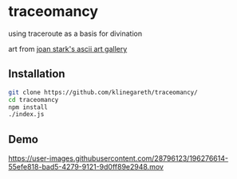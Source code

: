 # traceomancy
using traceroute as a basis for divination

art from [joan stark's ascii art gallery](https://web.archive.org/web/20051220145423/http://www.geocities.com/spunk1111/index.htm#home)

## Installation

```bash
git clone https://github.com/klinegareth/traceomancy/
cd traceomancy
npm install
./index.js
```

## Demo

https://user-images.githubusercontent.com/28796123/196276614-55efe818-bad5-4279-9121-9d0ff89e2948.mov

